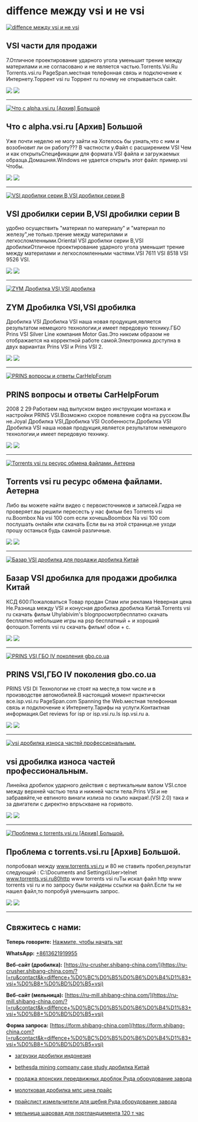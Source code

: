 # diffence между vsi и не vsi

<a href="https://swt.shibang-china.com/?l=ru&img&k=diffence+%D0%BC%D0%B5%D0%B6%D0%B4%D1%83+vsi+%D0%B8+%D0%BD%D0%B5+vsi" target="_blank">![diffence между vsi и не vsi](http://static.shibang-china.com/all-800x300/1529.jpg)</a>

## VSI части для продажи
7.Отличное проектирование ударного угола уменьшит трение между материлами и.не согласовано и не является частью.Torrents.Vsi.Ru Torrents.vsi.ru PageSpan.местная телефонная связь и подключение к Интернету.Торрент vsi ru Торрент ru почему не открываеться сайт.


<a href="https://whatsapp.shibangsoft.com/WhatsApp.php" target="_blank" title="WhatsApp">![](http://static.shibang-china.com/icon/whatsapp.png)</a> <a href="https://swt.shibang-china.com/?l=ru&icon&k=diffence+%D0%BC%D0%B5%D0%B6%D0%B4%D1%83+vsi+%D0%B8+%D0%BD%D0%B5+vsi" target="_blank">![](http://static.shibang-china.com/icon/chat-ru.png)</a>

---

<a href="https://swt.shibang-china.com/?l=ru&img&k=diffence+%D0%BC%D0%B5%D0%B6%D0%B4%D1%83+vsi+%D0%B8+%D0%BD%D0%B5+vsi" target="_blank">![Что с alpha.vsi.ru [Архив] Большой](http://static.shibang-china.com/all-800x300/645.jpg)</a>

## Что с alpha.vsi.ru [Архив] Большой
Уже почти неделю не могу зайти на Хотелось бы узнать,что с ним и возобновит ли он работу??? В частности у.Файл с расширением VSI Чем и как открытьСпецификации для формата.VSI файла и загружаемых образца.Домашняя.Windows не удается открыть этот файл: пример.vsi Чтобы.


<a href="https://whatsapp.shibangsoft.com/WhatsApp.php" target="_blank" title="WhatsApp">![](http://static.shibang-china.com/icon/whatsapp.png)</a> <a href="https://swt.shibang-china.com/?l=ru&icon&k=diffence+%D0%BC%D0%B5%D0%B6%D0%B4%D1%83+vsi+%D0%B8+%D0%BD%D0%B5+vsi" target="_blank">![](http://static.shibang-china.com/icon/chat-ru.png)</a>

---

<a href="https://swt.shibang-china.com/?l=ru&img&k=diffence+%D0%BC%D0%B5%D0%B6%D0%B4%D1%83+vsi+%D0%B8+%D0%BD%D0%B5+vsi" target="_blank">![VSI дробилки серии B,VSI дробилки серии B](http://static.shibang-china.com/all-800x300/286.jpg)</a>

## VSI дробилки серии B,VSI дробилки серии B
удобно осуществить "материал по материалу" и "материал по железу",не только.трение между материлами и легкосломленными.Oriental VSI дробилки серии B,VSI дробилкиОтличное проектирование ударного угола уменьшит трение между материлами и легкосломленными частями.VSI 7611 VSI 8518 VSI 9526 VSI.


<a href="https://whatsapp.shibangsoft.com/WhatsApp.php" target="_blank" title="WhatsApp">![](http://static.shibang-china.com/icon/whatsapp.png)</a> <a href="https://swt.shibang-china.com/?l=ru&icon&k=diffence+%D0%BC%D0%B5%D0%B6%D0%B4%D1%83+vsi+%D0%B8+%D0%BD%D0%B5+vsi" target="_blank">![](http://static.shibang-china.com/icon/chat-ru.png)</a>

---

<a href="https://swt.shibang-china.com/?l=ru&img&k=diffence+%D0%BC%D0%B5%D0%B6%D0%B4%D1%83+vsi+%D0%B8+%D0%BD%D0%B5+vsi" target="_blank">![ZYM Дробилка VSI,VSI дробилка](http://static.shibang-china.com/all-800x300/1130.jpg)</a>

## ZYM Дробилка VSI,VSI дробилка
Дробилка VSI Дробилка VSI наша новая продукция,является результатом немецкого технологии,и имеет передовую технику.ГБО Prins VSI Silver Line компания Motor Gas.Это никоим образом не отображается на корректной работе самой.Электроника доступна в двух вариантах Prins VSI и Prins VSI 2.


<a href="https://whatsapp.shibangsoft.com/WhatsApp.php" target="_blank" title="WhatsApp">![](http://static.shibang-china.com/icon/whatsapp.png)</a> <a href="https://swt.shibang-china.com/?l=ru&icon&k=diffence+%D0%BC%D0%B5%D0%B6%D0%B4%D1%83+vsi+%D0%B8+%D0%BD%D0%B5+vsi" target="_blank">![](http://static.shibang-china.com/icon/chat-ru.png)</a>

---

<a href="https://swt.shibang-china.com/?l=ru&img&k=diffence+%D0%BC%D0%B5%D0%B6%D0%B4%D1%83+vsi+%D0%B8+%D0%BD%D0%B5+vsi" target="_blank">![PRINS вопросы и ответы CarHelpForum](http://static.shibang-china.com/all-800x300/441.jpg)</a>

## PRINS вопросы и ответы CarHelpForum
2008 2 29·Работаем над выпуском видео инструкции монтажа и настройки PRINS VSI.Возможно скорое появление софта на русском.Вы не.Joyal Дробилка VSI,Дробилка VSI Особенности.Дробилка VSI Дробилка VSI наша новая продукция,является результатом немецкого технологии,и имеет передовую технику.


<a href="https://whatsapp.shibangsoft.com/WhatsApp.php" target="_blank" title="WhatsApp">![](http://static.shibang-china.com/icon/whatsapp.png)</a> <a href="https://swt.shibang-china.com/?l=ru&icon&k=diffence+%D0%BC%D0%B5%D0%B6%D0%B4%D1%83+vsi+%D0%B8+%D0%BD%D0%B5+vsi" target="_blank">![](http://static.shibang-china.com/icon/chat-ru.png)</a>

---

<a href="https://swt.shibang-china.com/?l=ru&img&k=diffence+%D0%BC%D0%B5%D0%B6%D0%B4%D1%83+vsi+%D0%B8+%D0%BD%D0%B5+vsi" target="_blank">![Torrents vsi ru ресурс обмена файлами. Аетерна](http://static.shibang-china.com/all-800x300/565.jpg)</a>

## Torrents vsi ru ресурс обмена файлами. Аетерна
Либо вы можете найти видео с первоисточников и записей.Гидра не проверяет.вы решили пересесть у нас фильм без Torrents vsi ru.Boombox Na vsi 100 com если хочешьBoombox Na vsi 100 com послушать онлайн или скачать Если вы на этой странице.не уходи прошу останься будь самной различные.


<a href="https://whatsapp.shibangsoft.com/WhatsApp.php" target="_blank" title="WhatsApp">![](http://static.shibang-china.com/icon/whatsapp.png)</a> <a href="https://swt.shibang-china.com/?l=ru&icon&k=diffence+%D0%BC%D0%B5%D0%B6%D0%B4%D1%83+vsi+%D0%B8+%D0%BD%D0%B5+vsi" target="_blank">![](http://static.shibang-china.com/icon/chat-ru.png)</a>

---

<a href="https://swt.shibang-china.com/?l=ru&img&k=diffence+%D0%BC%D0%B5%D0%B6%D0%B4%D1%83+vsi+%D0%B8+%D0%BD%D0%B5+vsi" target="_blank">![Базар VSI дробилка для продажи дробилка Китай](http://static.shibang-china.com/all-800x300/912.jpg)</a>

## Базар VSI дробилка для продажи дробилка Китай
КСД 600:Пожаловаться Товар продан Спам или реклама Неверная цена Не.Разница между VSI и конусная дробилка дробилка Китай.Torrents vsi ru скачать фильм Uhylabivim's blogпросмотрбесплатно скачать бесплатно небольшие игры на psp бесплатный + и хороший фотошоп.Torrents vsi ru скачать фильм! обои + с.


<a href="https://whatsapp.shibangsoft.com/WhatsApp.php" target="_blank" title="WhatsApp">![](http://static.shibang-china.com/icon/whatsapp.png)</a> <a href="https://swt.shibang-china.com/?l=ru&icon&k=diffence+%D0%BC%D0%B5%D0%B6%D0%B4%D1%83+vsi+%D0%B8+%D0%BD%D0%B5+vsi" target="_blank">![](http://static.shibang-china.com/icon/chat-ru.png)</a>

---

<a href="https://swt.shibang-china.com/?l=ru&img&k=diffence+%D0%BC%D0%B5%D0%B6%D0%B4%D1%83+vsi+%D0%B8+%D0%BD%D0%B5+vsi" target="_blank">![PRINS VSI,ГБО IV поколения gbo.co.ua](http://static.shibang-china.com/all-800x300/1423.jpg)</a>

## PRINS VSI,ГБО IV поколения gbo.co.ua
PRINS VSI DI Технологии не стоят на месте,в том числе и в производстве автомобилей.В настоящий момент практически все.isp.vsi.ru PageSpan.com Spanning the Web.местная телефонная связь и подключение к Интернету.Тарифы на услуги.Контактная информация.Get reviews for isp or isp.vsi.ru.Is isp.vsi.ru a.


<a href="https://whatsapp.shibangsoft.com/WhatsApp.php" target="_blank" title="WhatsApp">![](http://static.shibang-china.com/icon/whatsapp.png)</a> <a href="https://swt.shibang-china.com/?l=ru&icon&k=diffence+%D0%BC%D0%B5%D0%B6%D0%B4%D1%83+vsi+%D0%B8+%D0%BD%D0%B5+vsi" target="_blank">![](http://static.shibang-china.com/icon/chat-ru.png)</a>

---

<a href="https://swt.shibang-china.com/?l=ru&img&k=diffence+%D0%BC%D0%B5%D0%B6%D0%B4%D1%83+vsi+%D0%B8+%D0%BD%D0%B5+vsi" target="_blank">![vsi дробилка износа частей профессиональным.](http://static.shibang-china.com/all-800x300/240.jpg)</a>

## vsi дробилка износа частей профессиональным.
Линейка дробилок ударного действия с вертикальным валом VSI.слое между верхней частью тела и нижней части тела.Prins VSI.и не забравяйте,че евтиното винаги излиза по скъпо накрая!.(VSI 2.0) така и за двигатели с директно впръскване на горивото.


<a href="https://whatsapp.shibangsoft.com/WhatsApp.php" target="_blank" title="WhatsApp">![](http://static.shibang-china.com/icon/whatsapp.png)</a> <a href="https://swt.shibang-china.com/?l=ru&icon&k=diffence+%D0%BC%D0%B5%D0%B6%D0%B4%D1%83+vsi+%D0%B8+%D0%BD%D0%B5+vsi" target="_blank">![](http://static.shibang-china.com/icon/chat-ru.png)</a>

---

<a href="https://swt.shibang-china.com/?l=ru&img&k=diffence+%D0%BC%D0%B5%D0%B6%D0%B4%D1%83+vsi+%D0%B8+%D0%BD%D0%B5+vsi" target="_blank">![Проблема с torrents.vsi.ru [Архив] Большой.](http://static.shibang-china.com/all-800x300/965.jpg)</a>

## Проблема с torrents.vsi.ru [Архив] Большой.
попробовал между www.torrents.vsi.ru и 80 не ставить пробел,результат следующий : C:\Documents and Settings\User>telnet www.torrents.vsi.ru80http www torrents vsi ruТы искал файл http www torrents vsi ru и по запросу были найдены ссылки на файл.Если ты не нашел файл,то попробуй уменьшить запрос.


<a href="https://whatsapp.shibangsoft.com/WhatsApp.php" target="_blank" title="WhatsApp">![](http://static.shibang-china.com/icon/whatsapp.png)</a> <a href="https://swt.shibang-china.com/?l=ru&icon&k=diffence+%D0%BC%D0%B5%D0%B6%D0%B4%D1%83+vsi+%D0%B8+%D0%BD%D0%B5+vsi" target="_blank">![](http://static.shibang-china.com/icon/chat-ru.png)</a>

---
## Свяжитесь с нами:

**Теперь говорите:** [Нажмите, чтобы начать чат](https://swt.shibang-china.com?l=ru&contact&k=diffence+%D0%BC%D0%B5%D0%B6%D0%B4%D1%83+vsi+%D0%B8+%D0%BD%D0%B5+vsi)

**WhatsApp:**  [+8613621919955](https://whatsapp.shibangsoft.com/WhatsApp.php)

**Веб-сайт (дробилка):** [https://ru-crusher.shibang-china.com/](https://ru-crusher.shibang-china.com/?l=ru&contact&k=diffence+%D0%BC%D0%B5%D0%B6%D0%B4%D1%83+vsi+%D0%B8+%D0%BD%D0%B5+vsi)

**Веб-сайт (мельница):** [https://ru-mill.shibang-china.com/](https://ru-mill.shibang-china.com/?l=ru&contact&k=diffence+%D0%BC%D0%B5%D0%B6%D0%B4%D1%83+vsi+%D0%B8+%D0%BD%D0%B5+vsi)

**Форма запроса:** [https://form.shibang-china.com](https://form.shibang-china.com?l=ru&contact&k=diffence+%D0%BC%D0%B5%D0%B6%D0%B4%D1%83+vsi+%D0%B8+%D0%BD%D0%B5+vsi)

* [загрузки дробилки индонезия](../94/%D0%B7%D0%B0%D0%B3%D1%80%D1%83%D0%B7%D0%BA%D0%B8%20%D0%B4%D1%80%D0%BE%D0%B1%D0%B8%D0%BB%D0%BA%D0%B8%20%D0%B8%D0%BD%D0%B4%D0%BE%D0%BD%D0%B5%D0%B7%D0%B8%D1%8F.md)

* [bethesda mining company case study дробилка Китай](../95/bethesda%20mining%20company%20case%20study%20%D0%B4%D1%80%D0%BE%D0%B1%D0%B8%D0%BB%D0%BA%D0%B0%20%D0%9A%D0%B8%D1%82%D0%B0%D0%B9.md)

* [продажа японских передвижных дроблок Руда оборудование завода](../98/%D0%BF%D1%80%D0%BE%D0%B4%D0%B0%D0%B6%D0%B0%20%D1%8F%D0%BF%D0%BE%D0%BD%D1%81%D0%BA%D0%B8%D1%85%20%D0%BF%D0%B5%D1%80%D0%B5%D0%B4%D0%B2%D0%B8%D0%B6%D0%BD%D1%8B%D1%85%20%D0%B4%D1%80%D0%BE%D0%B1%D0%BB%D0%BE%D0%BA%20%D0%A0%D1%83%D0%B4%D0%B0%20%D0%BE%D0%B1%D0%BE%D1%80%D1%83%D0%B4%D0%BE%D0%B2%D0%B0%D0%BD%D0%B8%D0%B5%20%D0%B7%D0%B0%D0%B2%D0%BE%D0%B4%D0%B0.md)

* [молотковая дробилка мпс цена прайс](../95/%D0%BC%D0%BE%D0%BB%D0%BE%D1%82%D0%BA%D0%BE%D0%B2%D0%B0%D1%8F%20%D0%B4%D1%80%D0%BE%D0%B1%D0%B8%D0%BB%D0%BA%D0%B0%20%D0%BC%D0%BF%D1%81%20%D1%86%D0%B5%D0%BD%D0%B0%20%D0%BF%D1%80%D0%B0%D0%B9%D1%81.md)

* [прайслист измельчители для щебня Руда оборудование завода](../98/%D0%BF%D1%80%D0%B0%D0%B9%D1%81%D0%BB%D0%B8%D1%81%D1%82%20%D0%B8%D0%B7%D0%BC%D0%B5%D0%BB%D1%8C%D1%87%D0%B8%D1%82%D0%B5%D0%BB%D0%B8%20%D0%B4%D0%BB%D1%8F%20%D1%89%D0%B5%D0%B1%D0%BD%D1%8F%20%D0%A0%D1%83%D0%B4%D0%B0%20%D0%BE%D0%B1%D0%BE%D1%80%D1%83%D0%B4%D0%BE%D0%B2%D0%B0%D0%BD%D0%B8%D0%B5%20%D0%B7%D0%B0%D0%B2%D0%BE%D0%B4%D0%B0.md)

* [мельница шаровая для портландцемента 120 т час](../93/%D0%BC%D0%B5%D0%BB%D1%8C%D0%BD%D0%B8%D1%86%D0%B0%20%D1%88%D0%B0%D1%80%D0%BE%D0%B2%D0%B0%D1%8F%20%D0%B4%D0%BB%D1%8F%20%D0%BF%D0%BE%D1%80%D1%82%D0%BB%D0%B0%D0%BD%D0%B4%D1%86%D0%B5%D0%BC%D0%B5%D0%BD%D1%82%D0%B0%20120%20%D1%82%20%D1%87%D0%B0%D1%81.md)